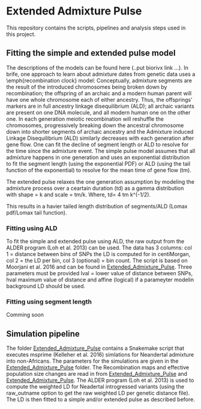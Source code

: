 # Extended Admixture Pulse

This repository contains the scripts, pipelines and analysis steps used in this project. 

## Fitting the simple and extended pulse model
The descriptions of the models can be found here (..put biorivx link ...). In brife, one approach to learn about admixture dates from genetic data uses a \emph{recombination clock} model: Conceptually, admixture segments are the result of the introduced chromosomes being broken down by recombination; the offspring of an archaic and a modern human parent will have one whole chromosome each of either ancestry. Thus, the offsprings' markers are in full ancestry linkage disequilibrium (ALD); all archaic variants are present on one DNA molecule, and all modern human one on the other one. In each generation meiotic recombination will reshuffle the chromosomes, progressively breaking down the ancestral chromosome down into shorter segments of archaic ancestry and the Admixture induced Linkage Disequilibrium (ALD) similarly decreases with each generation after gene flow. One can fit the decline of segment length or ALD to resolve for the time since the admixture event. The simple pulse model assumes that all admixture happens in one generation and uses an exponential distribution to fit the segment length (using the exponential PDF) or ALD (using the tail function of the exponential) to resolve for the mean time of gene flow (tm). 

The extended pulse relaxes the one generation assumption by modeling the admixture process over a ceartain duration (td) as a gamma distribution with shape = k and scale = tm/k.
Where, td= 4 tm k^(-1/2). 

This results in a havier tailed length distribution of segments/ALD (Lomax pdf/Lomax tail function). 

### Fitting using ALD

To fit the simple and extended pulse using ALD, the raw output from the ALDER program (Loh et al. 2013) can be used. The data has 3 columns: col 1 = distance between bins of SNPs the LD is computed for in centiMorgan, col 2 = the LD per bin, col 3 (optional) = bin count.
The script is based on Moorjani et al. 2016 and can be found in [Extended_Admixture_Pulse](Extended_Admixture_Pulse_inferrence/). Three parameters must be provided lval = lower value of distance between SNPs, hval maximum value of distance and 
affine (logical) if a parameyter modelin background LD should be used.

### Fitting using segment length

Comming soon

## Simulation pipeline
The folder [Extended_Admixture_Pulse](Simulations) contains 
a Snakemake script that executes msprime (Kelleher et al. 2016) simlations for Neandertal admixture into non-Africans. The parameters for the simulations are given
in the [Extended_Admixture_Pulse](Simulations\config) folder. The Recombination maps and effective population size changes are read in from [Extended_Admixture_Pulse](Simulations\Recombination_Maps) and 
[Extended_Admixture_Pulse](Simulations\Inferred_Pop_History). The ALDER program (Loh et al. 2013) is used to compute the weighted LD for Neadertal introgressed variants (using the raw_outname option to get the raw weighted LD per genetic distance file). The LD is then
fitted to a simple and/or extended pulse as described before.
